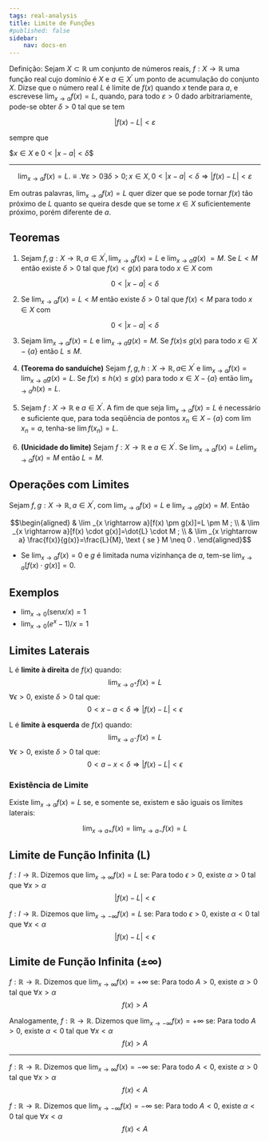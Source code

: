 ```yaml
---
tags: real-analysis
title: Limite de FunçÕes
#published: false
sidebar:
    nav: docs-en
---
```


Definição: Sejam $X \subset \mathbb{R}$ um conjunto de números reais, $f: X \rightarrow \mathbb{R}$ uma função real cujo domínio é $X$ e $a \in X^{\prime}$ um ponto de acumulação do conjunto $X$. Dizse que o número real $L$ é limite de $f(x)$ quando $x$ tende para $a$, e escrevese $\lim _{x \rightarrow a} f(x)=L$, quando, para todo $\varepsilon>0$ dado arbitrariamente, pode-se obter $\delta>0$ tal que se tem 

$$|f(x)-L|<\varepsilon$$ 

sempre que 

$$x \in X$ e $0<|x-a|<\delta$$

---

$$\lim _{x \rightarrow a} f(x)=L . \equiv . \forall \varepsilon>0 \exists \delta>0 ; x \in X, 0<|x-a|<\delta \Rightarrow|f(x)-L|<\varepsilon$$

Em outras palavras, $\lim _{x \rightarrow a} f(x)=L$ quer dizer que se pode tornar $f(x)$ tão próximo de $L$ quanto se queira desde que se tome $x \in X$ suficientemente próximo, porém diferente de $a$. 

## Teoremas

1. Sejam $f, g: X \rightarrow \mathbb{R}, a \in X^{\prime}, \lim _{x \rightarrow a} f(x)=L$ e $\lim _{x \rightarrow a} g(x)$ $=M$. Se $L<M$ então existe $\delta>0$ tal que $f(x)<g(x)$ para todo $x \in X$ com

$$0<|x-a|<\delta$$

2. Se $\lim _{x \rightarrow a} f(x)=L<M$ então existe $\delta>0$ tal que $f(x)<M$ para todo $x \in X$ com

$$0<|x-a|<\delta$$

3. Sejam $\lim _{x \rightarrow a} f(x)=L$ e $\lim _{x \rightarrow a} g(x)=M$. Se $f(x) \leq$ $g(x)$ para todo $x \in X-\{a\}$ então $L \leq M$.

4. **(Teorema do sanduíche)** Sejam $f, g, h: X \rightarrow \mathbb{R}, a \in$ $X^{\prime}$ e $\lim _{x \rightarrow a} f(x)=\lim _{x \rightarrow a} g(x)=L$. Se $f(x) \leq h(x) \leq g(x)$ para todo $x \in X-\{a\}$ então $\lim _{x \rightarrow a} h(x)=L$.

5. Sejam $f: X \rightarrow \mathbb{R}$ e $a \in X^{\prime}$. A fim de que seja $\lim _{x \rightarrow a} f(x)=L$ é necessário e suficiente que, para toda seqüência de pontos $x_n \in X-\{a\}$ com $\lim x_n=a$, tenha-se $\lim f\left(x_n\right)=L$.

6. **(Unicidade do limite)** Sejam $f: X \rightarrow \mathbb{R}$ e $a \in X^{\prime}$. Se $\lim _{x \rightarrow a} f(x)=L e \lim _{x \rightarrow a} f(x)=M$ então $L=M$.

## Operações com Limites

Sejam $f, g: X \rightarrow \mathbb{R}, a \in X^{\prime}$, com $\lim _{x \rightarrow a} f(x)=L$ e $\lim _{x \rightarrow a} g(x)=M$. Então

$$\begin{aligned}
& \lim _{x \rightarrow a}[f(x) \pm g(x)]=L \pm M ; \\
& \lim _{x \rightarrow a}[f(x) \cdot g(x)]=\dot{L} \cdot M ; \\
& \lim _{x \rightarrow a} \frac{f(x)}{g(x)}=\frac{L}{M}, \text { se } M \neq 0 .
\end{aligned}$$

- Se $\lim _{x \rightarrow a} f(x)=0$ e $g$ é limitada numa vizinhança de $a$, tem-se $\lim _{x \rightarrow a}[f(x) \cdot g(x)]=0$.

## Exemplos

- $\lim _{x \rightarrow 0}(\text{sen} x / x)=1$
- $\lim _{x \rightarrow 0}\left(e^x-1\right) / x=1$

## Limites Laterais

L é **limite à direita** de $f(x)$ quando:
$$\lim_{x\rightarrow a^{+}} f(x) = L$$
$\forall \epsilon>0$, existe $\delta>0$ tal que:
$$0 < x -a <\delta \Rightarrow|f(x) - L| <\epsilon$$


L é **limite à esquerda** de $f(x)$ quando:
$$\lim_{x\rightarrow a^{-}} f(x) = L$$
$\forall \epsilon>0$, existe $\delta>0$ tal que:
$$0<a-x<\delta \Rightarrow |f(x) - L|<\epsilon$$

### Existência de Limite

Existe $\lim _{x \rightarrow a} f(x)=L$ se, e somente se, existem e são iguais os limites laterais:

$$\lim _{x \rightarrow a+} f(x)=\lim _{x \rightarrow a-} f(x)=L$$

## Limite de Função Infinita (L)

$f:I\rightarrow \mathbb{R}$. Dizemos que $\lim_{x \rightarrow \infty} f(x) = L$ se:
Para todo $\epsilon > 0$, existe $\alpha > 0$ tal que $\forall x > \alpha$
$$|f(x) - L| < \epsilon$$

$f:I\rightarrow \mathbb{R}$. Dizemos que $\lim_{x \rightarrow -\infty} f(x) = L$ se:
Para todo $\epsilon > 0$, existe $\alpha < 0$ tal que $\forall x < \alpha$
$$|f(x) - L| < \epsilon$$

## Limite de Função Infinita ($\pm \infty$)
$f:\mathbb{R}\rightarrow \mathbb{R}$. Dizemos que $\lim_{x \rightarrow \infty} f(x) = +\infty$ se:
Para todo $A > 0$, existe $\alpha > 0$ tal que $\forall x > \alpha$
$$f(x) > A$$

Analogamente,
$f:\mathbb{R}\rightarrow \mathbb{R}$. Dizemos que $\lim_{x \rightarrow -\infty} f(x) = +\infty$ se:
Para todo $A > 0$, existe $\alpha < 0$ tal que $\forall x < \alpha$
$$f(x) > A$$

---
$f:\mathbb{R}\rightarrow \mathbb{R}$. Dizemos que $\lim_{x \rightarrow \infty} f(x) = -\infty$ se:
Para todo $A < 0$, existe $\alpha > 0$ tal que $\forall x > \alpha$
$$f(x) < A$$

$f:\mathbb{R}\rightarrow \mathbb{R}$. Dizemos que $\lim_{x \rightarrow -\infty} f(x) = -\infty$ se:
Para todo $A < 0$, existe $\alpha < 0$ tal que $\forall x < \alpha$
$$f(x) < A$$
